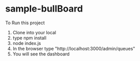 # sample-bullBoard 
To Run this project
1) Clone into your local
2) type npm install
3) node index.js
4) In the browser type "http://localhost:3000/admin/queues"
5) You will see the dashboard
